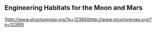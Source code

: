 ## Engineering Habitats for the Moon and Mars
  
  [http://www.structuremag.org/?p=12389](http://www.structuremag.org/?p=12389)